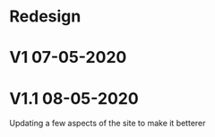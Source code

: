 # Redesign

# V1 07-05-2020

# V1.1 08-05-2020

Updating a few aspects of the site to make it betterer
